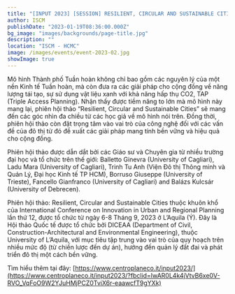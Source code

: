 ```yaml
---
title: "[INPUT 2023] [SESSION] RESILIENT, CIRCULAR AND SUSTAINABLE CITIES"
author: ISCM
publishDate: "2023-01-19T08:36:00.000Z"
bg_image: "images/backgrounds/page-title.jpg"
description: "" 
location: "ISCM - HCMC"
image: /images/events/event-2023-02.jpg
showImage: true
---
```

Mô hình Thành phố Tuần hoàn không chỉ bao gồm các nguyên lý của một nền Kinh tế Tuần hoàn, mà còn đưa ra các giải pháp cho cộng đồng về năng lượng tái tạo, sự sử dụng vật liệu xanh với khả năng hấp thụ CO2, TAP (Triple Access Planning). Nhận thấy được tiềm năng to lớn mà mô hình này mang lại, phiên hội thảo “Resilient, Circular and Sustainable Cities” sẽ mang đến các góc nhìn đa chiều từ các học giả về mô hình nói trên. Đồng thời, phiên hội thảo còn đặt trọng tâm vào vai trò của công nghệ đối với các vấn đề của đô thị từ đó đề xuất các giải pháp mang tính bền vững và hiệu quả cho cộng đồng.

Phiên hội thảo được dẫn dắt bởi các Giáo sư và Chuyên gia từ nhiều trường đại học và tổ chức trên thế giới: Balletto Ginevra (University of Cagliari), Ladu Mara (University of Cagliari), Trinh Tu Anh (Viện Đô thị Thông minh và Quản Lý, Đại học Kinh tế TP HCM), Borruso Giuseppe (University of Trieste), Fancello Gianfranco (University of Cagliari) and Balázs Kulcsár (University of Debrecen).

Phiên hội thảo: Resilient, Circular and Sustainable Cities thuộc khuôn khổ của International Conference on Innovation in Urban and Regional Planning lần thứ 12, được tổ chức từ ngày 6-8 Tháng 9, 2023 ở L’Aquila (Ý). Đây là Hội thảo Quốc tế được tổ chức bởi DICEAA (Department of Civil, Construction-Architectural and Environmental Engineering), thuộc University of L’Aquila, với mục tiêu tập trung vào vai trò của quy hoạch trên nhiều mức độ (từ chiến lược đến dự án), hướng đến quản lý đất đai và phát triển đô thị một cách bền vững.

Tìm hiểu thêm tại đây: [https://www.centroplaneco.it/input2023/](https://www.centroplaneco.it/input2023/?fbclid=IwAR0L4k4jVtvB6xe0V-RVO_VqFoO9W2YJuHMjPCZ0TviX6r-eaawcfT9gYXk)